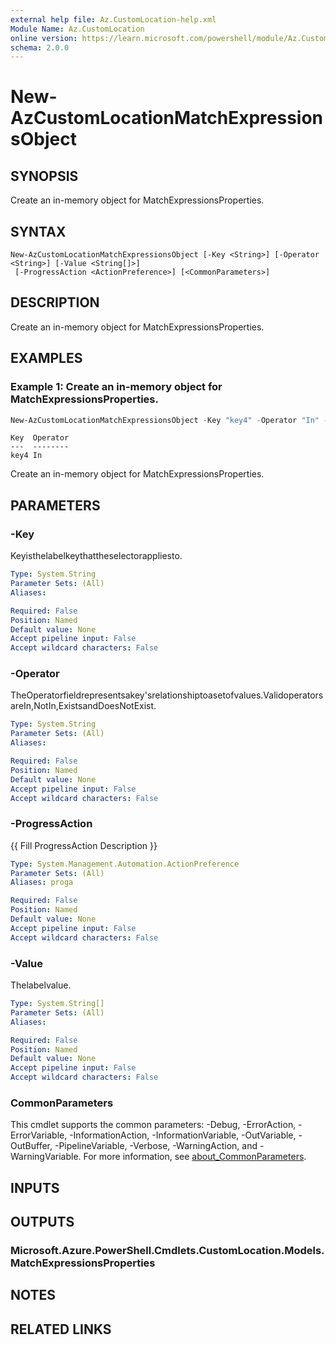 ```yaml
---
external help file: Az.CustomLocation-help.xml
Module Name: Az.CustomLocation
online version: https://learn.microsoft.com/powershell/module/Az.CustomLocation/new-azcustomlocationmatchexpressionsobject
schema: 2.0.0
---
```


# New-AzCustomLocationMatchExpressionsObject

## SYNOPSIS
Create an in-memory object for MatchExpressionsProperties.

## SYNTAX

```
New-AzCustomLocationMatchExpressionsObject [-Key <String>] [-Operator <String>] [-Value <String[]>]
 [-ProgressAction <ActionPreference>] [<CommonParameters>]
```

## DESCRIPTION
Create an in-memory object for MatchExpressionsProperties.

## EXAMPLES

### Example 1: Create an in-memory object for MatchExpressionsProperties.
```powershell
New-AzCustomLocationMatchExpressionsObject -Key "key4" -Operator "In" -Value "value4"
```

```output
Key  Operator
---  --------
key4 In
```

Create an in-memory object for MatchExpressionsProperties.

## PARAMETERS

### -Key
Keyisthelabelkeythattheselectorappliesto.

```yaml
Type: System.String
Parameter Sets: (All)
Aliases:

Required: False
Position: Named
Default value: None
Accept pipeline input: False
Accept wildcard characters: False
```

### -Operator
TheOperatorfieldrepresentsakey'srelationshiptoasetofvalues.ValidoperatorsareIn,NotIn,ExistsandDoesNotExist.

```yaml
Type: System.String
Parameter Sets: (All)
Aliases:

Required: False
Position: Named
Default value: None
Accept pipeline input: False
Accept wildcard characters: False
```

### -ProgressAction
{{ Fill ProgressAction Description }}

```yaml
Type: System.Management.Automation.ActionPreference
Parameter Sets: (All)
Aliases: proga

Required: False
Position: Named
Default value: None
Accept pipeline input: False
Accept wildcard characters: False
```

### -Value
Thelabelvalue.

```yaml
Type: System.String[]
Parameter Sets: (All)
Aliases:

Required: False
Position: Named
Default value: None
Accept pipeline input: False
Accept wildcard characters: False
```

### CommonParameters
This cmdlet supports the common parameters: -Debug, -ErrorAction, -ErrorVariable, -InformationAction, -InformationVariable, -OutVariable, -OutBuffer, -PipelineVariable, -Verbose, -WarningAction, and -WarningVariable. For more information, see [about_CommonParameters](http://go.microsoft.com/fwlink/?LinkID=113216).

## INPUTS

## OUTPUTS

### Microsoft.Azure.PowerShell.Cmdlets.CustomLocation.Models.MatchExpressionsProperties

## NOTES

## RELATED LINKS
